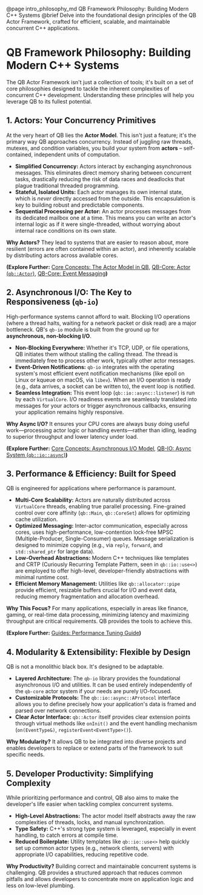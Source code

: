 @page intro_philosophy_md QB Framework Philosophy: Building Modern C++ Systems
@brief Delve into the foundational design principles of the QB Actor Framework, crafted for efficient, scalable, and maintainable concurrent C++ applications.

# QB Framework Philosophy: Building Modern C++ Systems

The QB Actor Framework isn't just a collection of tools; it's built on a set of core philosophies designed to tackle the inherent complexities of concurrent C++ development. Understanding these principles will help you leverage QB to its fullest potential.

## 1. Actors: Your Concurrency Primitives

At the very heart of QB lies the **Actor Model**. This isn't just a feature; it's the primary way QB approaches concurrency. Instead of juggling raw threads, mutexes, and condition variables, you build your system from **actors** – self-contained, independent units of computation.

*   **Simplified Concurrency:** Actors interact by exchanging asynchronous messages. This eliminates direct memory sharing between concurrent tasks, drastically reducing the risk of data races and deadlocks that plague traditional threaded programming.
*   **Stateful, Isolated Units:** Each actor manages its own internal state, which is *never* directly accessed from the outside. This encapsulation is key to building robust and predictable components.
*   **Sequential Processing per Actor:** An actor processes messages from its dedicated mailbox one at a time. This means you can write an actor's internal logic as if it were single-threaded, without worrying about internal race conditions on its own state.

**Why Actors?** They lead to systems that are easier to reason about, more resilient (errors are often contained within an actor), and inherently scalable by distributing actors across available cores.

**(Explore Further:** [Core Concepts: The Actor Model in QB](./../2_core_concepts/actor_model.md), [QB-Core: Actor (`qb::Actor`)](./../4_qb_core/actor.md), [QB-Core: Event Messaging](./../4_qb_core/messaging.md)**)**

## 2. Asynchronous I/O: The Key to Responsiveness (`qb-io`)

High-performance systems cannot afford to wait. Blocking I/O operations (where a thread halts, waiting for a network packet or disk read) are a major bottleneck. QB's `qb-io` module is built from the ground up for **asynchronous, non-blocking I/O**.

*   **Non-Blocking Everywhere:** Whether it's TCP, UDP, or file operations, QB initiates them without stalling the calling thread. The thread is immediately free to process other work, typically other actor messages.
*   **Event-Driven Notifications:** `qb-io` integrates with the operating system's most efficient event notification mechanisms (like epoll on Linux or kqueue on macOS, via `libev`). When an I/O operation is ready (e.g., data arrives, a socket can be written to), the event loop is notified.
*   **Seamless Integration:** This event loop (`qb::io::async::listener`) is run by each `VirtualCore`. I/O readiness events are seamlessly translated into messages for your actors or trigger asynchronous callbacks, ensuring your application remains highly responsive.

**Why Async I/O?** It ensures your CPU cores are always busy doing useful work—processing actor logic or handling events—rather than idling, leading to superior throughput and lower latency under load.

**(Explore Further:** [Core Concepts: Asynchronous I/O Model](./../2_core_concepts/async_io.md), [QB-IO: Async System (`qb::io::async`)](./../3_qb_io/async_system.md)**)**

## 3. Performance & Efficiency: Built for Speed

QB is engineered for applications where performance is paramount.

*   **Multi-Core Scalability:** Actors are naturally distributed across `VirtualCore` threads, enabling true parallel processing. Fine-grained control over core affinity (`qb::Main`, `qb::CoreSet`) allows for optimizing cache utilization.
*   **Optimized Messaging:** Inter-actor communication, especially across cores, uses high-performance, low-contention lock-free MPSC (Multiple-Producer, Single-Consumer) queues. Message serialization is designed to minimize copying (e.g., via `reply`, `forward`, and `std::shared_ptr` for large data).
*   **Low-Overhead Abstractions:** Modern C++ techniques like templates and CRTP (Curiously Recurring Template Pattern, seen in `qb::io::use<>`) are employed to offer high-level, developer-friendly abstractions with minimal runtime cost.
*   **Efficient Memory Management:** Utilities like `qb::allocator::pipe` provide efficient, resizable buffers crucial for I/O and event data, reducing memory fragmentation and allocation overhead.

**Why This Focus?** For many applications, especially in areas like finance, gaming, or real-time data processing, minimizing latency and maximizing throughput are critical requirements. QB provides the tools to achieve this.

**(Explore Further:** [Guides: Performance Tuning Guide](./../6_guides/performance_tuning.md)**)**

## 4. Modularity & Extensibility: Flexible by Design

QB is not a monolithic black box. It's designed to be adaptable.

*   **Layered Architecture:** The `qb-io` library provides the foundational asynchronous I/O and utilities. It can be used entirely independently of the `qb-core` actor system if your needs are purely I/O-focused.
*   **Customizable Protocols:** The `qb::io::async::AProtocol` interface allows you to define precisely how your application's data is framed and parsed over network connections.
*   **Clear Actor Interface:** `qb::Actor` itself provides clear extension points through virtual methods like `onInit()` and the event handling mechanism (`on(EventType&)`, `registerEvent<EventType>()`).

**Why Modularity?** It allows QB to be integrated into diverse projects and enables developers to replace or extend parts of the framework to suit specific needs.

## 5. Developer Productivity: Simplifying Complexity

While prioritizing performance and control, QB also aims to make the developer's life easier when tackling complex concurrent systems.

*   **High-Level Abstractions:** The actor model itself abstracts away the raw complexities of threads, locks, and manual synchronization.
*   **Type Safety:** C++'s strong type system is leveraged, especially in event handling, to catch errors at compile time.
*   **Reduced Boilerplate:** Utility templates like `qb::io::use<>` help quickly set up common actor types (e.g., network clients, servers) with appropriate I/O capabilities, reducing repetitive code.

**Why Productivity?** Building correct and maintainable concurrent systems is challenging. QB provides a structured approach that reduces common pitfalls and allows developers to concentrate more on application logic and less on low-level plumbing. 
